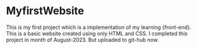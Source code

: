 # MyfirstWebsite
This is my first project which is a implementation of my learning {front-end}. This is a basic website created using only HTML and CSS. I completed this project in month of August-2023. But uploaded to git-hub now.
